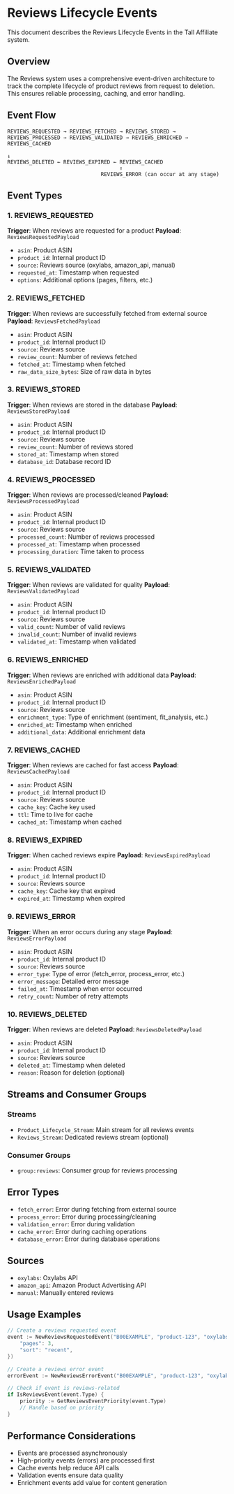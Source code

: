 # Reviews Lifecycle Events

This document describes the Reviews Lifecycle Events in the Tall Affiliate system.

## Overview

The Reviews system uses a comprehensive event-driven architecture to track the complete lifecycle of product reviews from request to deletion. This ensures reliable processing, caching, and error handling.

## Event Flow

```
REVIEWS_REQUESTED → REVIEWS_FETCHED → REVIEWS_STORED → REVIEWS_PROCESSED → REVIEWS_VALIDATED → REVIEWS_ENRICHED → REVIEWS_CACHED
                                                                                                                        ↓
REVIEWS_DELETED ← REVIEWS_EXPIRED ← REVIEWS_CACHED
                                    ↑
                              REVIEWS_ERROR (can occur at any stage)
```

## Event Types

### 1. REVIEWS_REQUESTED
**Trigger**: When reviews are requested for a product
**Payload**: `ReviewsRequestedPayload`
- `asin`: Product ASIN
- `product_id`: Internal product ID
- `source`: Reviews source (oxylabs, amazon_api, manual)
- `requested_at`: Timestamp when requested
- `options`: Additional options (pages, filters, etc.)

### 2. REVIEWS_FETCHED
**Trigger**: When reviews are successfully fetched from external source
**Payload**: `ReviewsFetchedPayload`
- `asin`: Product ASIN
- `product_id`: Internal product ID
- `source`: Reviews source
- `review_count`: Number of reviews fetched
- `fetched_at`: Timestamp when fetched
- `raw_data_size_bytes`: Size of raw data in bytes

### 3. REVIEWS_STORED
**Trigger**: When reviews are stored in the database
**Payload**: `ReviewsStoredPayload`
- `asin`: Product ASIN
- `product_id`: Internal product ID
- `source`: Reviews source
- `review_count`: Number of reviews stored
- `stored_at`: Timestamp when stored
- `database_id`: Database record ID

### 4. REVIEWS_PROCESSED
**Trigger**: When reviews are processed/cleaned
**Payload**: `ReviewsProcessedPayload`
- `asin`: Product ASIN
- `product_id`: Internal product ID
- `source`: Reviews source
- `processed_count`: Number of reviews processed
- `processed_at`: Timestamp when processed
- `processing_duration`: Time taken to process

### 5. REVIEWS_VALIDATED
**Trigger**: When reviews are validated for quality
**Payload**: `ReviewsValidatedPayload`
- `asin`: Product ASIN
- `product_id`: Internal product ID
- `source`: Reviews source
- `valid_count`: Number of valid reviews
- `invalid_count`: Number of invalid reviews
- `validated_at`: Timestamp when validated

### 6. REVIEWS_ENRICHED
**Trigger**: When reviews are enriched with additional data
**Payload**: `ReviewsEnrichedPayload`
- `asin`: Product ASIN
- `product_id`: Internal product ID
- `source`: Reviews source
- `enrichment_type`: Type of enrichment (sentiment, fit_analysis, etc.)
- `enriched_at`: Timestamp when enriched
- `additional_data`: Additional enrichment data

### 7. REVIEWS_CACHED
**Trigger**: When reviews are cached for fast access
**Payload**: `ReviewsCachedPayload`
- `asin`: Product ASIN
- `product_id`: Internal product ID
- `source`: Reviews source
- `cache_key`: Cache key used
- `ttl`: Time to live for cache
- `cached_at`: Timestamp when cached

### 8. REVIEWS_EXPIRED
**Trigger**: When cached reviews expire
**Payload**: `ReviewsExpiredPayload`
- `asin`: Product ASIN
- `product_id`: Internal product ID
- `source`: Reviews source
- `cache_key`: Cache key that expired
- `expired_at`: Timestamp when expired

### 9. REVIEWS_ERROR
**Trigger**: When an error occurs during any stage
**Payload**: `ReviewsErrorPayload`
- `asin`: Product ASIN
- `product_id`: Internal product ID
- `source`: Reviews source
- `error_type`: Type of error (fetch_error, process_error, etc.)
- `error_message`: Detailed error message
- `failed_at`: Timestamp when error occurred
- `retry_count`: Number of retry attempts

### 10. REVIEWS_DELETED
**Trigger**: When reviews are deleted
**Payload**: `ReviewsDeletedPayload`
- `asin`: Product ASIN
- `product_id`: Internal product ID
- `source`: Reviews source
- `deleted_at`: Timestamp when deleted
- `reason`: Reason for deletion (optional)

## Streams and Consumer Groups

### Streams
- `Product_Lifecycle_Stream`: Main stream for all reviews events
- `Reviews_Stream`: Dedicated reviews stream (optional)

### Consumer Groups
- `group:reviews`: Consumer group for reviews processing

## Error Types

- `fetch_error`: Error during fetching from external source
- `process_error`: Error during processing/cleaning
- `validation_error`: Error during validation
- `cache_error`: Error during caching operations
- `database_error`: Error during database operations

## Sources

- `oxylabs`: Oxylabs API
- `amazon_api`: Amazon Product Advertising API
- `manual`: Manually entered reviews

## Usage Examples

```go
// Create a reviews requested event
event := NewReviewsRequestedEvent("B00EXAMPLE", "product-123", "oxylabs", map[string]interface{}{
    "pages": 3,
    "sort": "recent",
})

// Create a reviews error event
errorEvent := NewReviewsErrorEvent("B00EXAMPLE", "product-123", "oxylabs", "fetch_error", "API rate limit exceeded", 2)

// Check if event is reviews-related
if IsReviewsEvent(event.Type) {
    priority := GetReviewsEventPriority(event.Type)
    // Handle based on priority
}
```

## Performance Considerations

- Events are processed asynchronously
- High-priority events (errors) are processed first
- Cache events help reduce API calls
- Validation events ensure data quality
- Enrichment events add value for content generation
